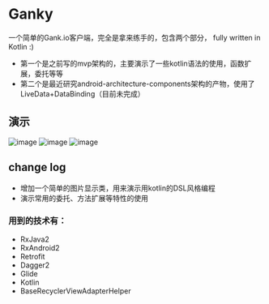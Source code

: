 # Ganky
一个简单的Gank.io客户端，完全是拿来练手的，包含两个部分， fully written in Kotlin :)
* 第一个是之前写的mvp架构的，主要演示了一些kotlin语法的使用，函数扩展，委托等等
* 第二个是最近研究android-architecture-components架构的产物，使用了LiveData+DataBinding（目前未完成）

## 演示

 ![image](https://github.com/LambertCoding/Ganky/blob/master/image/image1.jpg)
 ![image](https://github.com/LambertCoding/Ganky/blob/master/image/image2.jpg)
 ![image](https://github.com/LambertCoding/Ganky/blob/master/image/image3.jpg)

## change log
* 增加一个简单的图片显示类，用来演示用kotlin的DSL风格编程
* 演示常用的委托、方法扩展等特性的使用

### 用到的技术有：

* RxJava2
* RxAndroid2
* Retrofit
* Dagger2
* Glide
* Kotlin
* BaseRecyclerViewAdapterHelper
